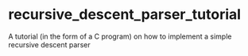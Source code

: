 # recursive_descent_parser_tutorial
A tutorial (in the form of a C program) on how to implement a simple recursive descent parser
